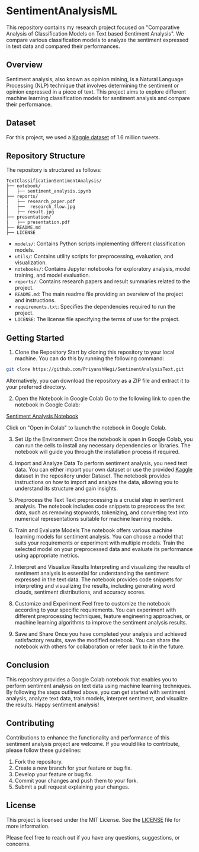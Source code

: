 # SentimentAnalysisML

This repository contains my research project focused on "Comparative Analysis of Classification Models on Text based Sentiment Analysis". We compare various classification models to analyze the sentiment expressed in text data and compared their performances.

## Overview

Sentiment analysis, also known as opinion mining, is a Natural Language Processing (NLP) technique that involves determining the sentiment or opinion expressed in a piece of text. This project aims to explore different machine learning classification models for sentiment analysis and compare their performance.

## Dataset

For this project, we used a [Kaggle dataset](https://www.kaggle.com/datasets/kazanova/sentiment140) of 1.6 million tweets. 

## Repository Structure

The repository is structured as follows:

```
TextClassificationSentimentAnalysis/
├── notebook/
│   ├── sentiment_analysis.ipynb
├── reports/
│   ├── research_paper.pdf
|   ├──  research_flow.jpg
│   ├── result.jpg
├── presentation/
|   ├── presentation.pdf 
├── README.md
├── LICENSE
```

- `models/`: Contains Python scripts implementing different classification models.
- `utils/`: Contains utility scripts for preprocessing, evaluation, and visualization.
- `notebooks/`: Contains Jupyter notebooks for exploratory analysis, model training, and model evaluation.
- `reports/`: Contains research papers and result summaries related to the project.
- `README.md`: The main readme file providing an overview of the project and instructions.
- `requirements.txt`: Specifies the dependencies required to run the project.
- `LICENSE`: The license file specifying the terms of use for the project.

## Getting Started

1. Clone the Repository
Start by cloning this repository to your local machine. You can do this by running the following command:

```bash
git clone https://github.com/PriyanshNegi/SentimentAnalysisText.git
```

Alternatively, you can download the repository as a ZIP file and extract it to your preferred directory.

2. Open the Notebook in Google Colab
Go to the following link to open the notebook in Google Colab:

[Sentiment Analysis Notebook](https://colab.research.google.com/drive/18hlkut6_OA1V-n-FqsvLLzlHoU84zyXW?usp=sharing)

Click on "Open in Colab" to launch the notebook in Google Colab.

3. Set Up the Environment
Once the notebook is open in Google Colab, you can run the cells to install any necessary dependencies or libraries. The notebook will guide you through the installation process if required.

4. Import and Analyze Data
To perform sentiment analysis, you need text data. You can either import your own dataset or use the provided [Kaggle](https://www.kaggle.com/datasets/kazanova/sentiment140) dataset in the repository under Dataset. The notebook provides instructions on how to import and analyze the data, allowing you to understand its structure and gain insights.

5. Preprocess the Text
Text preprocessing is a crucial step in sentiment analysis. The notebook includes code snippets to preprocess the text data, such as removing stopwords, tokenizing, and converting text into numerical representations suitable for machine learning models.

6. Train and Evaluate Models
The notebook offers various machine learning models for sentiment analysis. You can choose a model that suits your requirements or experiment with multiple models. Train the selected model on your preprocessed data and evaluate its performance using appropriate metrics.

7. Interpret and Visualize Results
Interpreting and visualizing the results of sentiment analysis is essential for understanding the sentiment expressed in the text data. The notebook provides code snippets for interpreting and visualizing the results, including generating word clouds, sentiment distributions, and accuracy scores.

8. Customize and Experiment
Feel free to customize the notebook according to your specific requirements. You can experiment with different preprocessing techniques, feature engineering approaches, or machine learning algorithms to improve the sentiment analysis results.

9. Save and Share
Once you have completed your analysis and achieved satisfactory results, save the modified notebook. You can share the notebook with others for collaboration or refer back to it in the future.

## Conclusion

This repository provides a Google Colab notebook that enables you to perform sentiment analysis on text data using machine learning techniques. By following the steps outlined above, you can get started with sentiment analysis, analyze text data, train models, interpret sentiment, and visualize the results. Happy sentiment analysis!

## Contributing

Contributions to enhance the functionality and performance of this sentiment analysis project are welcome. If you would like to contribute, please follow these guidelines:

1. Fork the repository.
2. Create a new branch for your feature or bug fix.
3. Develop your feature or bug fix.
4. Commit your changes and push them to your fork.
5. Submit a pull request explaining your changes.

## License

This project is licensed under the MIT License. See the [LICENSE](LICENSE) file for more information.

Please feel free to reach out if you have any questions, suggestions, or concerns.

